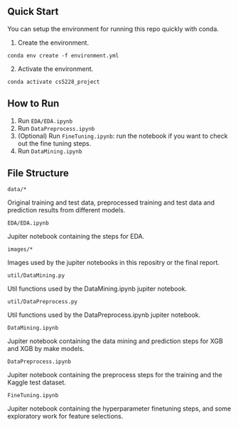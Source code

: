 ## Quick Start

You can setup the environment for running this repo quickly with conda. 
1. Create the environment.

```
conda env create -f environment.yml
```

2. Activate the environment.

```
conda activate cs5228_project
```

## How to Run

1. Run `EDA/EDA.ipynb`
2. Run `DataPreprocess.ipynb`
3. (Optional) Run `FineTuning.ipynb`: run the notebook if you want to check out the fine tuning steps.
3. Run `DataMining.ipynb`
   
## File Structure

`data/*`

Original training and test data, preprocessed training and test data and prediction results from different models.

`EDA/EDA.ipynb`

Jupiter notebook containing the steps for EDA.

`images/*`

Images used by the jupiter notebooks in this repositry or the final report.

`util/DataMining.py`

Util functions used by the DataMining.ipynb jupiter notebook.

`util/DataPreprocess.py`

Util functions used by the DataPreprocess.ipynb jupiter notebook.

`DataMining.ipynb`

Jupiter notebook containing the data mining and prediction steps for XGB and XGB by make models.

`DataPreprocess.ipynb`

Jupiter notebook containing the preprocess steps for the training and the Kaggle test dataset.

`FineTuning.ipynb`

Jupiter notebook containing the hyperparameter finetuning steps, and some exploratory work for feature selections.
